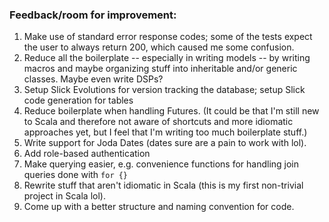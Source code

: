 ### Feedback/room for improvement:

1. Make use of standard error response codes; some of the tests expect the user to always return
200, which caused me some confusion.
2. Reduce all the boilerplate -- especially in writing models -- by writing macros and maybe
organizing stuff into inheritable and/or generic classes. Maybe even write DSPs?
3. Setup Slick Evolutions for version tracking the database; setup Slick code generation for tables
4. Reduce boilerplate when handling Futures. (It could be that I'm still new to Scala and therefore not aware of shortcuts and more idiomatic approaches yet, but I feel that I'm writing too much boilerplate stuff.)
5. Write support for Joda Dates (dates sure are a pain to work with lol).
6. Add role-based authentication
7. Make querying easier, e.g. convenience functions for handling join queries done with `for {}`
8. Rewrite stuff that aren't idiomatic in Scala (this is my first non-trivial project in Scala lol).
9. Come up with a better structure and naming convention for code.
